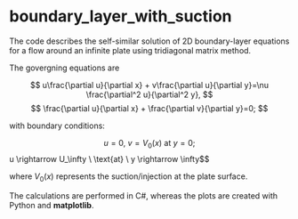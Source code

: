 # boundary_layer_with_suction
The code describes the self-similar solution of 2D boundary-layer equations for a flow around an infinite plate using tridiagonal matrix method.

The govergning equations are  


$$
u\frac{\partial u}{\partial x} + v\frac{\partial u}{\partial y}=\nu \frac{\partial^2 u}{\partial^2 y},
$$
$$
\frac{\partial u}{\partial x} + \frac{\partial v}{\partial y}=0;
$$


with boundary conditions:

$$u = 0, \ v=V_0(x) \ \text{at} \ y=0;
$$ u \rightarrow U_\infty \ \text{at} \  y \rightarrow \infty$$

where $V_0(x)$ represents the suction/injection at the plate surface. 

The calculations are performed in C#, whereas the plots are created with Python and **matplotlib**.


